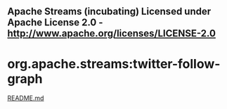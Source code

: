 Apache Streams (incubating)
Licensed under Apache License 2.0 - http://www.apache.org/licenses/LICENSE-2.0
--------------------------------------------------------------------------------

org.apache.streams:twitter-follow-graph
=======================================

[README.md](src/site/markdown/index.md "README")

